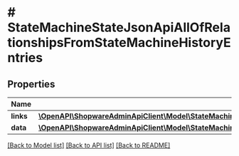 # # StateMachineStateJsonApiAllOfRelationshipsFromStateMachineHistoryEntries

## Properties

Name | Type | Description | Notes
------------ | ------------- | ------------- | -------------
**links** | [**\OpenAPI\ShopwareAdminApiClient\Model\StateMachineStateJsonApiAllOfRelationshipsFromStateMachineHistoryEntriesLinks**](StateMachineStateJsonApiAllOfRelationshipsFromStateMachineHistoryEntriesLinks.md) |  | [optional]
**data** | [**\OpenAPI\ShopwareAdminApiClient\Model\StateMachineStateJsonApiAllOfRelationshipsFromStateMachineHistoryEntriesData[]**](StateMachineStateJsonApiAllOfRelationshipsFromStateMachineHistoryEntriesData.md) |  | [optional]

[[Back to Model list]](../../README.md#models) [[Back to API list]](../../README.md#endpoints) [[Back to README]](../../README.md)
